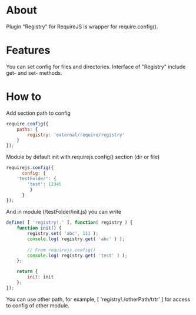 About
=====
Plugin "Registry" for RequireJS is wrapper for require.config().

Features
========
You can set config for files and directories.
Interface of "Registry" include get- and set- methods.

How to
======
Add section path to config

```javascript
require.config({
    paths: {
        registry: 'external/require/registry'
    }
});
```

Module by default init with requirejs.config() section (dir or file)

```javascript
requirejs.config({
      config: {
	'testFolder': {
  	    'test': 12345
         }
      }
});
```

And in module (/testFolder/init.js) you can write

```javascript
define( [ 'registry!.' ], function( registry ) {
    function init() {
        registry.set( 'abc', 111 );
        console.log( registry.get( 'abc' ) );
        
        // From requirejs.config()
        console.log( registry.get( 'test' ) );
    };

    return {
        init: init
    };
});
```

You can use other path, for example, [ 'registry!./otherPath/trtr' ] for access to config of other module.

